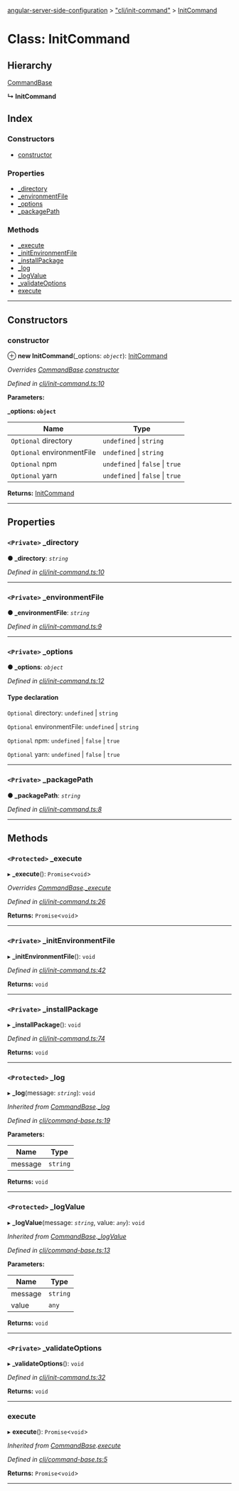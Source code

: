 [angular-server-side-configuration](../README.md) > ["cli/init-command"](../modules/_cli_init_command_.md) > [InitCommand](../classes/_cli_init_command_.initcommand.md)

# Class: InitCommand

## Hierarchy

 [CommandBase](_cli_command_base_.commandbase.md)

**↳ InitCommand**

## Index

### Constructors

* [constructor](_cli_init_command_.initcommand.md#constructor)

### Properties

* [_directory](_cli_init_command_.initcommand.md#_directory)
* [_environmentFile](_cli_init_command_.initcommand.md#_environmentfile)
* [_options](_cli_init_command_.initcommand.md#_options)
* [_packagePath](_cli_init_command_.initcommand.md#_packagepath)

### Methods

* [_execute](_cli_init_command_.initcommand.md#_execute)
* [_initEnvironmentFile](_cli_init_command_.initcommand.md#_initenvironmentfile)
* [_installPackage](_cli_init_command_.initcommand.md#_installpackage)
* [_log](_cli_init_command_.initcommand.md#_log)
* [_logValue](_cli_init_command_.initcommand.md#_logvalue)
* [_validateOptions](_cli_init_command_.initcommand.md#_validateoptions)
* [execute](_cli_init_command_.initcommand.md#execute)

---

## Constructors

<a id="constructor"></a>

###  constructor

⊕ **new InitCommand**(_options: *`object`*): [InitCommand](_cli_init_command_.initcommand.md)

*Overrides [CommandBase](_cli_command_base_.commandbase.md).[constructor](_cli_command_base_.commandbase.md#constructor)*

*Defined in [cli/init-command.ts:10](https://github.com/kyubisation/angular-server-side-configuration/blob/e20a7d2/src/cli/init-command.ts#L10)*

**Parameters:**

**_options: `object`**

| Name | Type |
| ------ | ------ |
| `Optional` directory |  `undefined` &#124; `string`|
| `Optional` environmentFile |  `undefined` &#124; `string`|
| `Optional` npm |  `undefined` &#124; `false` &#124; `true`|
| `Optional` yarn |  `undefined` &#124; `false` &#124; `true`|

**Returns:** [InitCommand](_cli_init_command_.initcommand.md)

___

## Properties

<a id="_directory"></a>

### `<Private>` _directory

**● _directory**: *`string`*

*Defined in [cli/init-command.ts:10](https://github.com/kyubisation/angular-server-side-configuration/blob/e20a7d2/src/cli/init-command.ts#L10)*

___
<a id="_environmentfile"></a>

### `<Private>` _environmentFile

**● _environmentFile**: *`string`*

*Defined in [cli/init-command.ts:9](https://github.com/kyubisation/angular-server-side-configuration/blob/e20a7d2/src/cli/init-command.ts#L9)*

___
<a id="_options"></a>

### `<Private>` _options

**● _options**: *`object`*

*Defined in [cli/init-command.ts:12](https://github.com/kyubisation/angular-server-side-configuration/blob/e20a7d2/src/cli/init-command.ts#L12)*

#### Type declaration

`Optional`  directory:  `undefined` &#124; `string`

`Optional`  environmentFile:  `undefined` &#124; `string`

`Optional`  npm:  `undefined` &#124; `false` &#124; `true`

`Optional`  yarn:  `undefined` &#124; `false` &#124; `true`

___
<a id="_packagepath"></a>

### `<Private>` _packagePath

**● _packagePath**: *`string`*

*Defined in [cli/init-command.ts:8](https://github.com/kyubisation/angular-server-side-configuration/blob/e20a7d2/src/cli/init-command.ts#L8)*

___

## Methods

<a id="_execute"></a>

### `<Protected>` _execute

▸ **_execute**(): `Promise`<`void`>

*Overrides [CommandBase](_cli_command_base_.commandbase.md).[_execute](_cli_command_base_.commandbase.md#_execute)*

*Defined in [cli/init-command.ts:26](https://github.com/kyubisation/angular-server-side-configuration/blob/e20a7d2/src/cli/init-command.ts#L26)*

**Returns:** `Promise`<`void`>

___
<a id="_initenvironmentfile"></a>

### `<Private>` _initEnvironmentFile

▸ **_initEnvironmentFile**(): `void`

*Defined in [cli/init-command.ts:42](https://github.com/kyubisation/angular-server-side-configuration/blob/e20a7d2/src/cli/init-command.ts#L42)*

**Returns:** `void`

___
<a id="_installpackage"></a>

### `<Private>` _installPackage

▸ **_installPackage**(): `void`

*Defined in [cli/init-command.ts:74](https://github.com/kyubisation/angular-server-side-configuration/blob/e20a7d2/src/cli/init-command.ts#L74)*

**Returns:** `void`

___
<a id="_log"></a>

### `<Protected>` _log

▸ **_log**(message: *`string`*): `void`

*Inherited from [CommandBase](_cli_command_base_.commandbase.md).[_log](_cli_command_base_.commandbase.md#_log)*

*Defined in [cli/command-base.ts:19](https://github.com/kyubisation/angular-server-side-configuration/blob/e20a7d2/src/cli/command-base.ts#L19)*

**Parameters:**

| Name | Type |
| ------ | ------ |
| message | `string` |

**Returns:** `void`

___
<a id="_logvalue"></a>

### `<Protected>` _logValue

▸ **_logValue**(message: *`string`*, value: *`any`*): `void`

*Inherited from [CommandBase](_cli_command_base_.commandbase.md).[_logValue](_cli_command_base_.commandbase.md#_logvalue)*

*Defined in [cli/command-base.ts:13](https://github.com/kyubisation/angular-server-side-configuration/blob/e20a7d2/src/cli/command-base.ts#L13)*

**Parameters:**

| Name | Type |
| ------ | ------ |
| message | `string` |
| value | `any` |

**Returns:** `void`

___
<a id="_validateoptions"></a>

### `<Private>` _validateOptions

▸ **_validateOptions**(): `void`

*Defined in [cli/init-command.ts:32](https://github.com/kyubisation/angular-server-side-configuration/blob/e20a7d2/src/cli/init-command.ts#L32)*

**Returns:** `void`

___
<a id="execute"></a>

###  execute

▸ **execute**(): `Promise`<`void`>

*Inherited from [CommandBase](_cli_command_base_.commandbase.md).[execute](_cli_command_base_.commandbase.md#execute)*

*Defined in [cli/command-base.ts:5](https://github.com/kyubisation/angular-server-side-configuration/blob/e20a7d2/src/cli/command-base.ts#L5)*

**Returns:** `Promise`<`void`>

___


